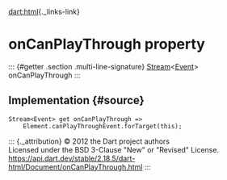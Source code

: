 [dart:html](../../dart-html/dart-html-library){._links-link}

onCanPlayThrough property
=========================

::: {#getter .section .multi-line-signature}
[Stream](../../dart-async/stream-class)\<[Event](../event-class)\>
onCanPlayThrough
:::

Implementation {#source}
--------------

``` {.language-dart data-language="dart"}
Stream<Event> get onCanPlayThrough =>
    Element.canPlayThroughEvent.forTarget(this);
```

::: {._attribution}
© 2012 the Dart project authors\
Licensed under the BSD 3-Clause \"New\" or \"Revised\" License.\
<https://api.dart.dev/stable/2.18.5/dart-html/Document/onCanPlayThrough.html>
:::
